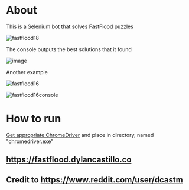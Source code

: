 ﻿# About
This is a Selenium bot that solves FastFlood puzzles

![fastflood18](https://user-images.githubusercontent.com/22464103/156909693-714a8e6a-9429-4848-a9bb-b90b11c5f46a.gif)

The console outputs the best solutions that it found

![image](https://user-images.githubusercontent.com/22464103/156937185-ed6bbc9e-f359-4845-b546-9f60740cb839.png)


Another example

![fastflood16](https://user-images.githubusercontent.com/22464103/156937971-76b8f269-3754-4f52-bb98-5f675472bc4b.gif)

![fastflood16console](https://user-images.githubusercontent.com/22464103/156937983-71e0696d-d3ac-4b13-80c9-78ecfec5d0ae.PNG)

# How to run

[Get appropriate ChromeDriver](https://chromedriver.chromium.org/downloads/version-selection) and place in directory, named "chromedriver.exe"


## https://fastflood.dylancastillo.co
## Credit to https://www.reddit.com/user/dcastm
